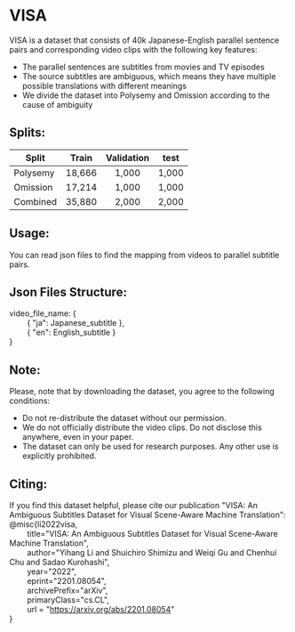 VISA
==========

VISA is a dataset that consists of 40k Japanese-English parallel sentence pairs and corresponding video clips with the following key features: 
  - The parallel sentences are subtitles from movies and TV episodes
  - The source subtitles are ambiguous, which means they have multiple possible translations with different meanings
  - We divide the dataset into Polysemy and Omission according to the cause of ambiguity

Splits:
-------------------

| Split      | Train     | Validation     | test     |
| ---------- | :-----------:  | :-----------: | :-----------: |
|Polysemy      |   18,666      |     1,000        |         1,000 |
|Omission      |   17,214      |     1,000        |         1,000 |
|Combined      |   35,880      |     2,000        |         2,000 |

Usage:
-------------------
You can read json files to find the mapping from videos to parallel subtitle pairs.

Json Files Structure:
-------------------  
video_file_name: {  
&emsp;&emsp;      { "ja": Japanese_subtitle },  
&emsp;&emsp;      { "en": English_subtitle }  
}  

Note:
-------------------
Please, note that by downloading the dataset, you agree to the following conditions:
  - Do not re-distribute the dataset without our permission.
  - We do not officially distribute the video clips. Do not disclose this anywhere, even in your paper.
  - The dataset can only be used for research purposes. Any other use is explicitly prohibited.


Citing:
-------------------
If you find this dataset helpful, please cite our publication "VISA: An Ambiguous Subtitles Dataset for Visual Scene-Aware Machine Translation":  
@misc{li2022visa,  
&emsp;&emsp;      title="VISA: An Ambiguous Subtitles Dataset for Visual Scene-Aware Machine Translation",  
&emsp;&emsp;      author="Yihang Li and Shuichiro Shimizu and Weiqi Gu and Chenhui Chu and Sadao Kurohashi",  
&emsp;&emsp;      year="2022",  
&emsp;&emsp;      eprint="2201.08054",  
&emsp;&emsp;      archivePrefix="arXiv",  
&emsp;&emsp;      primaryClass="cs.CL",  
&emsp;&emsp;      url = "https://arxiv.org/abs/2201.08054"  
}
